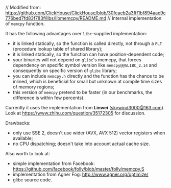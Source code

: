 // Modified from: https://github.com/ClickHouse/ClickHouse/blob/30fcaeb2a3fff1bf894aae9c776bed7fd83f783f/libs/libmemcpy/README.md
//
Internal implementation of `memcpy` function.

It has the following advantages over `libc`-supplied implementation:
- it is linked statically, so the function is called directly, not through a `PLT` (procedure lookup table of shared library);
- it is linked statically, so the function can have position-dependent code;
- your binaries will not depend on `glibc`'s memcpy, that forces dependency on specific symbol version like `memcpy@@GLIBC_2.14` and consequently on specific version of `glibc` library;
- you can include `memcpy.h` directly and the function has the chance to be inlined, which is beneficial for small but unknown at compile time sizes of memory regions;
- this version of `memcpy` pretend to be faster (in our benchmarks, the difference is within few percents).

Currently it uses the implementation from **Linwei** (skywind3000@163.com).
Look at https://www.zhihu.com/question/35172305 for discussion.

Drawbacks:
- only use SSE 2, doesn't use wider (AVX, AVX 512) vector registers when available;
- no CPU dispatching; doesn't take into account actual cache size.

Also worth to look at:
- simple implementation from Facebook: https://github.com/facebook/folly/blob/master/folly/memcpy.S
- implementation from Agner Fog: http://www.agner.org/optimize/
- glibc source code.
